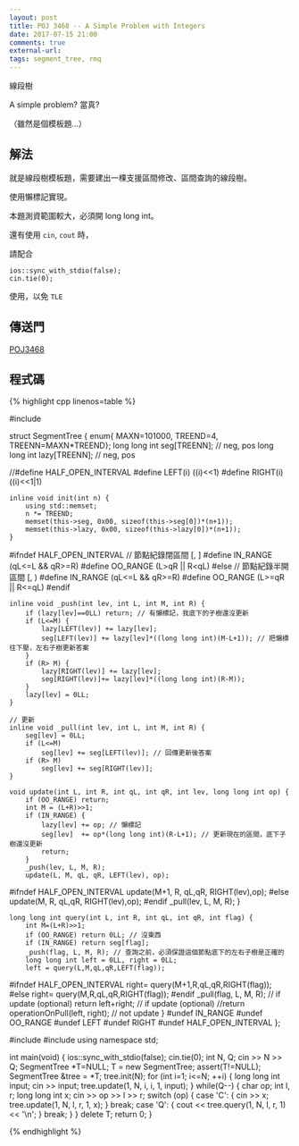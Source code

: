 ```yaml
---
layout: post
title: POJ 3468 -- A Simple Problem with Integers
date: 2017-07-15 21:00
comments: true
external-url:
tags: segment_tree, rmq
---
```


線段樹

A simple problem? 當真?

（雖然是個模板題...）

## 解法

就是線段樹模板題，需要建出一棵支援區間修改、區間查詢的線段樹。

使用懶標記實現。

本題測資範圍較大，必須開 long long int。

還有使用 `cin`, `cout` 時，

請配合

```
ios::sync_with_stdio(false);
cin.tie(0);
```

使用，以免 `TLE`

## 傳送門

[POJ3468](http://poj.org/problem?id=3468)


## 程式碼

{% highlight cpp linenos=table %}

#include <cstring>

struct SegmentTree {
    enum{ MAXN=101000, TREEND=4, TREENN=MAXN*TREEND};
    long long int  seg[TREENN]; // neg, pos
    long long int lazy[TREENN];  // neg, pos

//#define HALF_OPEN_INTERVAL
#define LEFT(i) ((i)<<1)
#define RIGHT(i) ((i)<<1|1)

    inline void init(int n) {
        using std::memset;
        n *= TREEND;
        memset(this->seg, 0x00, sizeof(this->seg[0])*(n+1));
        memset(this->lazy, 0x00, sizeof(this->lazy[0])*(n+1));
    }

#ifndef HALF_OPEN_INTERVAL
    // 節點紀錄閉區間   [, ]
#define IN_RANGE (qL<=L && qR>=R)
#define OO_RANGE (L>qR || R<qL)
#else
    // 節點紀錄半開區間 [, )
#define IN_RANGE (qL<=L && qR>=R)
#define OO_RANGE (L>=qR || R<=qL)
#endif

    inline void _push(int lev, int L, int M, int R) {
        if (lazy[lev]==0LL) return; // 有懶標記，我底下的子樹還沒更新
        if (L<=M) {
            lazy[LEFT(lev)] += lazy[lev];
            seg[LEFT(lev)] += lazy[lev]*((long long int)(M-L+1)); // 把懶標往下壓，左右子樹更新答案
        }
        if (R> M) {
            lazy[RIGHT(lev)] += lazy[lev];
            seg[RIGHT(lev)]+= lazy[lev]*((long long int)(R-M));
        }
        lazy[lev] = 0LL;
    }

    // 更新
    inline void _pull(int lev, int L, int M, int R) {
        seg[lev] = 0LL;
        if (L<=M)
            seg[lev] += seg[LEFT(lev)]; // 回傳更新後答案
        if (R> M)
            seg[lev] += seg[RIGHT(lev)];
    }

    void update(int L, int R, int qL, int qR, int lev, long long int op) {
        if (OO_RANGE) return;
        int M = (L+R)>>1;
        if (IN_RANGE) {
            lazy[lev] += op; // 懶標記
            seg[lev]  += op*(long long int)(R-L+1); // 更新現在的區間，底下子樹還沒更新
            return;
        }
        _push(lev, L, M, R);
        update(L, M, qL, qR, LEFT(lev), op);
#ifndef HALF_OPEN_INTERVAL
        update(M+1, R, qL,qR, RIGHT(lev),op);
#else
        update(M, R, qL,qR, RIGHT(lev),op);
#endif
        _pull(lev, L, M, R);
    }

    long long int query(int L, int R, int qL, int qR, int flag) {
        int M=(L+R)>>1;
        if (OO_RANGE) return 0LL; // 沒東西
        if (IN_RANGE) return seg[flag];
        _push(flag, L, M, R); // 查詢之前，必須保證這個節點底下的左右子樹是正確的
        long long int left = 0LL, right = 0LL;
        left = query(L,M,qL,qR,LEFT(flag));
#ifndef HALF_OPEN_INTERVAL
        right= query(M+1,R,qL,qR,RIGHT(flag));
#else
        right= query(M,R,qL,qR,RIGHT(flag));
#endif
        _pull(flag, L, M, R); // if update (optional)
        return left+right; // if update (optional)
        //return operationOnPull<int>(left, right); // not update
    }
#undef IN_RANGE
#undef OO_RANGE
#undef LEFT
#undef RIGHT
#undef HALF_OPEN_INTERVAL
};

#include <iostream>
#include <cassert>
using namespace std;

int main(void) {
    ios::sync_with_stdio(false); cin.tie(0);
    int N, Q;
    cin >> N >> Q;
    SegmentTree *T=NULL;
    T = new SegmentTree;
    assert(T!=NULL);
    SegmentTree &tree = *T;
    tree.init(N);
    for (int i=1; i<=N; ++i) {
        long long int input;
        cin >> input;
        tree.update(1, N, i, i, 1, input);
    }
    while(Q--) {
        char op;
        int l, r;
        long long int x;
        cin >> op >> l >> r;
        switch (op) {
            case 'C': {
                    cin >> x;
                    tree.update(1, N, l, r, 1, x);
                }
                break;
            case 'Q': {
                    cout << tree.query(1, N, l, r, 1) << '\n';
                }
                break;
        }
    }
    delete T;
    return 0;
}

{% endhighlight %}


